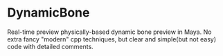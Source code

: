# DynamicBone
Real-time preview physically-based dynamic bone preview in Maya.
No extra fancy "modern" cpp techniques, but clear and simple(but not easy) code with detailed comments.